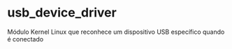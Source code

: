 # usb_device_driver
Módulo Kernel Linux que reconhece um dispositivo USB específico quando é conectado
